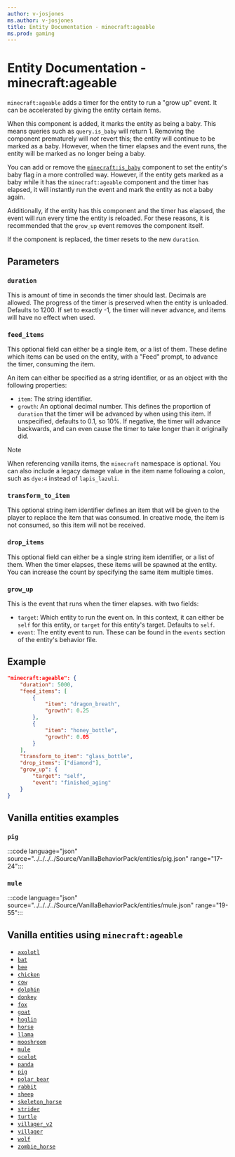 ```yaml
---
author: v-josjones
ms.author: v-josjones
title: Entity Documentation - minecraft:ageable
ms.prod: gaming
---
```


# Entity Documentation - minecraft:ageable

`minecraft:ageable` adds a timer for the entity to run a "grow up" event. It can be accelerated by giving the entity certain items.

When this component is added, it marks the entity as being a baby. This means queries such as `query.is_baby` will return 1. Removing the component prematurely will *not* revert this; the entity will continue to be marked as a baby. However, when the timer elapses and the event runs, the entity will be marked as no longer being a baby.

You can add or remove the [`minecraft:is_baby`](../EntityProperties/minecraftProperty_is_baby.md) component to set the entity's baby flag in a more controlled way. However, if the entity gets marked as a baby while it has the `minecraft:ageable` component and the timer has elapsed, it will instantly run the event and mark the entity as not a baby again.

Additionally, if the entity has this component and the timer has elapsed, the event will run every time the entity is reloaded. For these reasons, it is recommended that the `grow_up` event removes the component itself.

If the component is replaced, the timer resets to the new `duration`.

## Parameters

### `duration`

This is amount of time in seconds the timer should last. Decimals are allowed. The progress of the timer is preserved when the entity is unloaded. Defaults to 1200. If set to exactly -1, the timer will never advance, and items will have no effect when used.

### `feed_items`

This optional field can either be a single item, or a list of them. These define which items can be used on the entity, with a "Feed" prompt, to advance the timer, consuming the item.

An item can either be specified as a string identifier, or as an object with the following properties:
* `item`: The string identifier.
* `growth`: An optional decimal number. This defines the proportion of `duration` that the timer will be advanced by when using this item. If unspecified, defaults to 0.1, so 10%. If negative, the timer will advance backwards, and can even cause the timer to take longer than it originally did.

> [!NOTE]
> When referencing vanilla items, the `minecraft` namespace is optional. You can also include a legacy damage value in the item name following a colon, such as `dye:4` instead of `lapis_lazuli`.

### `transform_to_item`

This optional string item identifier defines an item that will be given to the player to replace the item that was consumed. In creative mode, the item is not consumed, so this item will not be received.

### `drop_items`

This optional field can either be a single string item identifier, or a list of them. When the timer elapses, these items will be spawned at the entity. You can increase the count by specifying the same item multiple times.

### `grow_up`

This is the event that runs when the timer elapses. with two fields:
* `target`: Which entity to run the event on. In this context, it can either be `self` for this entity, or `target` for this entity's target. Defaults to `self`.
* `event`: The entity event to run. These can be found in the `events` section of the entity's behavior file.


## Example

```json
"minecraft:ageable": {
    "duration": 5000,
    "feed_items": [
        {
            "item": "dragon_breath",
            "growth": 0.25
        },
        {
            "item": "honey_bottle",
            "growth": 0.05
        }
    ],
    "transform_to_item": "glass_bottle",
    "drop_items": ["diamond"],
    "grow_up": {
        "target": "self",
        "event": "finished_aging"
    }
}
```

## Vanilla entities examples

### `pig`

:::code language="json" source="../../../../Source/VanillaBehaviorPack/entities/pig.json" range="17-24":::

### `mule`

:::code language="json" source="../../../../Source/VanillaBehaviorPack/entities/mule.json" range="19-55":::

## Vanilla entities using `minecraft:ageable`

- [`axolotl`](../../../../Source/VanillaBehaviorPack_Snippets/entities/axolotl.md)
- [`bat`](../../../../Source/VanillaBehaviorPack_Snippets/entities/bat.md)
- [`bee`](../../../../Source/VanillaBehaviorPack_Snippets/entities/bee.md)
- [`chicken`](../../../../Source/VanillaBehaviorPack_Snippets/entities/chicken.md)
- [`cow`](../../../../Source/VanillaBehaviorPack_Snippets/entities/cow.md)
- [`dolphin`](../../../../Source/VanillaBehaviorPack_Snippets/entities/dolphin.md)
- [`donkey`](../../../../Source/VanillaBehaviorPack_Snippets/entities/donkey.md)
- [`fox`](../../../../Source/VanillaBehaviorPack_Snippets/entities/fox.md)
- [`goat`](../../../../Source/VanillaBehaviorPack_Snippets/entities/goat.md)
- [`hoglin`](../../../../Source/VanillaBehaviorPack_Snippets/entities/hoglin.md)
- [`horse`](../../../../Source/VanillaBehaviorPack_Snippets/entities/horse.md)
- [`llama`](../../../../Source/VanillaBehaviorPack_Snippets/entities/llama.md)
- [`mooshroom`](../../../../Source/VanillaBehaviorPack_Snippets/entities/mooshroom.md)
- [`mule`](../../../../Source/VanillaBehaviorPack_Snippets/entities/mule.md)
- [`ocelot`](../../../../Source/VanillaBehaviorPack_Snippets/entities/ocelot.md)
- [`panda`](../../../../Source/VanillaBehaviorPack_Snippets/entities/panda.md)
- [`pig`](../../../../Source/VanillaBehaviorPack_Snippets/entities/pig.md)
- [`polar_bear`](../../../../Source/VanillaBehaviorPack_Snippets/entities/polar_bear.md)
- [`rabbit`](../../../../Source/VanillaBehaviorPack_Snippets/entities/rabbit.md)
- [`sheep`](../../../../Source/VanillaBehaviorPack_Snippets/entities/sheep.md)
- [`skeleton_horse`](../../../../Source/VanillaBehaviorPack_Snippets/entities/skeleton_horse.md)
- [`strider`](../../../../Source/VanillaBehaviorPack_Snippets/entities/strider.md)
- [`turtle`](../../../../Source/VanillaBehaviorPack_Snippets/entities/turtle.md)
- [`villager_v2`](../../../../Source/VanillaBehaviorPack_Snippets/entities/villager_v2.md)
- [`villager`](../../../../Source/VanillaBehaviorPack_Snippets/entities/villager.md)
- [`wolf`](../../../../Source/VanillaBehaviorPack_Snippets/entities/wolf.md)
- [`zombie_horse`](../../../../Source/VanillaBehaviorPack_Snippets/entities/zombie_horse.md)
